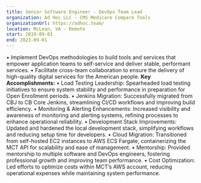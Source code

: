 ```yaml
---
title: Senior Software Engineer - DevOps Team Lead
organization: Ad Hoc LLC - CMS Medicare Compare Tools
organizationUrl: https://adhoc.team/
location: McLean, VA - Remote
start: 2019-09-03
end: 2023-09-01
---
```


• Implement DevOps methodologies to build tools and services that empower application teams to self-service and deliver stable, performant services.
• Facilitate cross-team collaboration to ensure the delivery of high-quality digital services for the American people.
<b>Key Accomplishments:</b>
• Load Testing Leadership: Spearheaded load testing initiatives to ensure system stability and performance in preparation for Open Enrollment periods.
• Jenkins Migration: Successfully migrated from CBJ to CB Core Jenkins, streamlining CI/CD workflows and improving build efficiency.
• Monitoring & Alerting Enhancements: Increased visibility and awareness of monitoring and alerting systems, refining processes to enhance operational reliability.
• Development Stack Improvements: Updated and hardened the local development stack, simplifying workflows and reducing setup time for developers.
• Cloud Migration: Transitioned from self-hosted EC2 instances to AWS ECS Fargate, containerizing the MCT API for scalability and ease of management.
• Mentorship: Provided mentorship to multiple software and DevOps engineers, fostering professional growth and improving team performance.
• Cost Optimization: Led efforts to optimize costs within MCT’s AWS account, reducing operational expenses while maintaining system performance.
